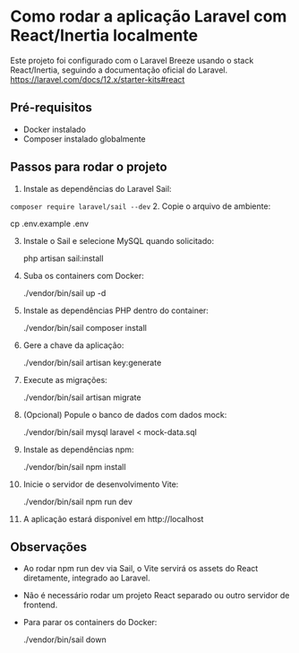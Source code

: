 # Como rodar a aplicação Laravel com React/Inertia localmente

Este projeto foi configurado com o Laravel Breeze usando o stack React/Inertia, seguindo a documentação oficial do Laravel.
https://laravel.com/docs/12.x/starter-kits#react

## Pré-requisitos

- Docker instalado
- Composer instalado globalmente

## Passos para rodar o projeto

1. Instale as dependências do Laravel Sail:

``
   composer require laravel/sail --dev
``
2. Copie o arquivo de ambiente:

   cp .env.example .env

3. Instale o Sail e selecione MySQL quando solicitado:

   php artisan sail:install

4. Suba os containers com Docker:

   ./vendor/bin/sail up -d

5. Instale as dependências PHP dentro do container:

   ./vendor/bin/sail composer install

6. Gere a chave da aplicação:

   ./vendor/bin/sail artisan key:generate

7. Execute as migrações:

   ./vendor/bin/sail artisan migrate

8. (Opcional) Popule o banco de dados com dados mock:

   ./vendor/bin/sail mysql laravel < mock-data.sql

9. Instale as dependências npm:

   ./vendor/bin/sail npm install

10. Inicie o servidor de desenvolvimento Vite:

    ./vendor/bin/sail npm run dev

11. A aplicação estará disponível em http://localhost

## Observações

- Ao rodar npm run dev via Sail, o Vite servirá os assets do React diretamente, integrado ao Laravel.
- Não é necessário rodar um projeto React separado ou outro servidor de frontend.
- Para parar os containers do Docker:

  ./vendor/bin/sail down
